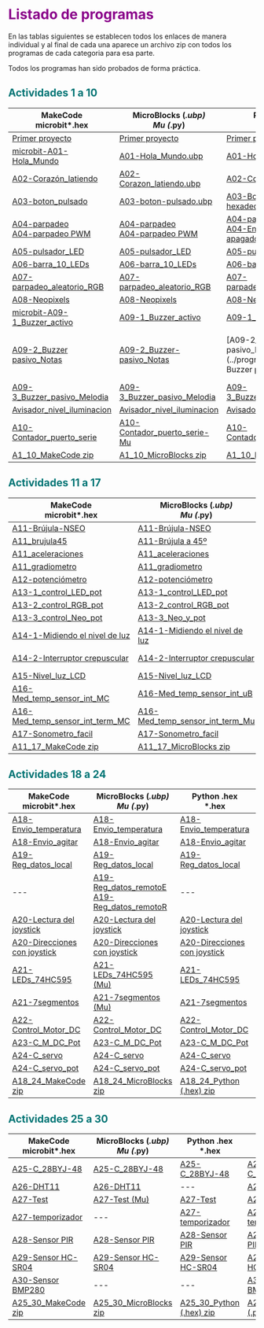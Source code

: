 # <FONT COLOR=#8B008B>Listado de programas</font>

En las tablas siguientes se establecen todos los enlaces de manera individual y al final de cada una aparece un archivo zip con todos los programas de cada categoria para esa parte.

Todos los programas han sido probados de forma práctica.

## <FONT COLOR=#007575>**Actividades 1 a 10**</font>

<center>

| MakeCode<br>microbit*.hex</br> | MicroBlocks (*.ubp)<br>Mu (*.py)</br>  | Python .hex<br>*.hex<br> |  Python .py<br>*.py</br> |
|---|---|---|---|
|[Primer proyecto](../programas/makecode/Primer-proyecto.hex)|[Primer proyecto](../programas/ublocks/Primer-proyecto.ubp) |[Primer proyecto](../programas/upy/Primer_proyecto.hex)|[Primer proyecto](../programas/upy/Primer_proyecto-main.py) |
|[microbit-A01-Hola_Mundo](../programas/makecode/microbit-A01-Hola_Mundo.hex) | [A01-Hola_Mundo.ubp](../programas/ublocks/A01-Hola_Mundo.ubp) |[A01-Hola_Mundo-main](../programas/upy/A01-Hola_Mundo-main.hex) | [A01-Hola_Mundo-main](../programas/upy/A01-Hola_Mundo-main.py)|
|[A02-Corazón_latiendo](../programas/makecode/microbit-A02-Corazón_latiendo.hex) |[A02-Corazon_latiendo.ubp](../programas/ublocks/A02-Corazon_latiendo.ubp) |[A02-Corazon_latiendo](../programas/upy/A02-Corazon_latiendo.hex) |[A02-Corazon_latiendo](../programas/upy/A02-Corazon_latiendo-main.py) |
|[A03-boton_pulsado](../programas/makecode/microbit-A03-boton_pulsado.hex) | [A03-boton-pulsado.ubp](../programas/ublocks/A03-boton_pulsado.ubp)|[A03-Boton_pulsado en hexadecimal](../programas/upy/A03-Boton_pulsado.hex) | [A03-Boton_pulsado en Python](../programas/upy/A03-Boton_pulsado-main.py)|
|[A04-parpadeo](../programas/makecode/microbit-A04-parpadeo.hex)<br>[A04-parpadeo PWM](../programas/makecode/microbit-A04-parpadeo_PWM.hex)</br> |[A04-parpadeo](../programas/ublocks/A04-parpadeo.ubp)<br>[A04-parpadeo PWM](../programas/ublocks/A04-parpadeo_PWM.ubp)</br> |[A04-parpadeo .hex](../programas/upy/A04-parpadeo.hex)<br>[A04-Encendido y apagado por PWM .hex](../programas/upy/A04-Encendio_apagado_PWM.hex)</br> |[A04-parpadeo .py](../programas/upy/A04-parpadeo-main.py)<br>[A04-Encendido y apagado por PWM .py](../programas/upy/A04-Encendio_apagado_PWM-main.py)</br> |
|[A05-pulsador_LED](../programas/makecode/microbit-A05-pulsador_LED.hex) |[A05-pulsador_LED](../programas/ublocks/A05-pulsador_LED.ubp) |[A05-pulsador_LED](../programas/upy/A05-pulsador_LED.hex) |[A05-pulsador_LED](../programas/upy/A05-pulsador_LED-main.py) |
|[A06-barra_10_LEDs](../programas/makecode/microbit-A06-barra_10_LEDs.hex) |[A06-barra_10_LEDs](../programas/ublocks/A06-barra_10_LEDs.ubp) |[A06-barra_10_LEDs](../programas/upy/A06-barra_10_LEDs.hex) |[A06-barra_10_LEDs](../programas/upy/A06-barra_10_LEDs-main.py) |
|[A07-parpadeo_aleatorio_RGB](../programas/makecode/microbit-A07-parpadeo_aleatorio_RGB.hex) |[A07-parpadeo_aleatorio_RGB](../programas/ublocks/A07-parpadeo_aleatorio_RGB.ubp) |[A07-parpadeo_aleatorio_RGB](../programas/upy/A07-parpadeo_aleatorio_RGB.hex) |[A07-parpadeo_aleatorio_RGB](../programas/upy/A07-parpadeo_aleatorio_RGB-main.py) |
|[A08-Neopixels](../programas/makecode/microbit-A08-Neopixels.hex) |[A08-Neopixels](../programas/ublocks/A08-Neopixels.ubp) | [A08-Neopixels_python](../programas/upy/A08-Neopixels_python.hex) |[A08-Neopixels_python](../programas/upy/A08-Neopixels_python-main.py) |
|[microbit-A09-1_Buzzer_activo](../programas/makecode/microbit-A09-1_Buzzer_activo.hex) |[A09-1_Buzzer_activo](../programas/ublocks/A09-1_Buzzer_activo.ubp) |[A09-1_Buzzer_activo](../programas/upy/A09-1_Buzzer_activo.hex) |[A09-1_Buzzer_activo](../programas/upy/A09-1_Buzzer_activo-main.py) |
|[A09-2_Buzzer pasivo_Notas](../programas/makecode/microbit-A09-2_Buzzer-pasivo_Notas.hex) |[A09-2_Buzzer-pasivo_Notas](../programas/ublocks/A09-2_Buzzer-pasivo_Notas.ubp) |[A09-2_Buzzer-pasivo_Notas](../programas/upy/A09-2. Buzzer pasivo. Notas.hex) |[A09-2_Buzzer-pasivo_Notas](../programas/upy/A09-2. Buzzer pasivo. Notas-main.py) |
|[A09-3_Buzzer_pasivo_Melodia](../programas/makecode/microbit-A09-3_Buzzer_pasivo_Melodia.hex) |[A09-3_Buzzer_pasivo_Melodia](../programas/ublocks/A09-3_Buzzer_pasivo_Melodia.ubp) |[A09-3_Buzzer_pasivo_Melodia](../programas/upy/A09-3_Buzzer_pasivo_Melodia.hex) |[A09-3_Buzzer_pasivo_Melodia](../programas/upy/A09-3_Buzzer_pasivo_Melodia-main.py) |
|[Avisador_nivel_iluminacion](../programas/makecode/microbit-A09-4_Avisador_nivel_iluminacion.hex) |[Avisador_nivel_iluminacion](../programas/ublocks/A09-4_Avisador_nivel_iluminacion.ubp) |[Avisador_nivel_iluminacion](../programas/upy/A09-4_Avisador_nivel_iluminacion.hex) |[Avisador_nivel_iluminacion](../programas/upy/A09-4_Avisador_nivel_iluminacion-main.py) |
|[A10-Contador_puerto_serie](../programas/makecode/microbit-A10-Contador_puerto_serie.hex) |[A10-Contador_puerto_serie-Mu](../programas/ublocks/A10-Contador_puerto_serie.py) |[A10-Contador_puerto_serie](../programas/upy/A10-Contador_puerto_serie.hex) |[A10-Contador_puerto_serie](../programas/upy/A10-Contador_puerto_serie-main.py) |
| [A1_10_MakeCode zip](../programas/makecode/A1_10_MC.zip) | [A1_10_MicroBlocks zip](../programas/ublocks/A1_10_uB.zip) |[A1_10_Python (.hex) zip](../programas/upy/A1_10_uP_hex.zip) | [A1_10_Python (.py) zip](../programas/upy/A1_10_uP_py.zip) |

</center>

## <FONT COLOR=#007575>**Actividades 11 a 17**</font>

<center>

| MakeCode<br>microbit*.hex</br> | MicroBlocks (*.ubp)<br>Mu (*.py)</br>  | Python .hex<br>*.hex<br> |  Python .py<br>*.py</br> |
|---|---|---|---|
|[A11-Brújula-NSEO](../programas/makecode/microbit-A11-Brújula-NSEO.hex) |[A11-Brújula-NSEO](../programas/ublocks/A11-Brujula-NSEO_Mu.py) |[A11-Brújula-NSEO](../programas/upy/A11-Brujula-NSEO.hex) |[A11-Brújula-NSEO](../programas/upy/A11-Brujula-NSEO-main.py) |
|[A11_brujula45](../programas/makecode/microbit-A11_brujula45_MC.hex) |[A11-Brújula a 45º](../programas/ublocks/A11-Brujula45_Mu.py) |[A11-Brújula a 45º](../programas/upy/A11-Brujula45.hex) |[A11-Brújula a 45º](../programas/upy/A11-Brujula45-main.py) |
|[A11_aceleraciones](../programas/makecode/microbit-A11_aceleraciones_MC.hex) |[A11_aceleraciones](../programas/ublocks/A11_aceleraciones_uB.ubp) | --- |[A11_aceleraciones](../programas/upy/A11_aceleraciones_Mu.py) |
|[A11_gradiometro](../programas/makecode/microbit-A11_gradiometro_MC.hex) |[A11_gradiometro](../programas/ublocks/A11_gradiometro.ubp) |[A11-A11_gradiometro](../programas/upy/A11_gradiometro_uP.hex) | [A11-A11_gradiometro](../programas/upy/A11_gradiometro_uP-main.py) |
|[A12-potenciómetro](../programas/makecode/microbit-A12-Entrada_analogica_potenciometro.hex) |[A12-potenciómetro](../programas/ublocks/A12-Entrada_analogica_potenciometro.ubp) |[A12-potenciómetro](../programas/upy/A12-Entrada_analogica_potenciometro.hex) | [A12-potenciómetro](../programas/upy/A12-Entrada_analogica_potenciometro-main.py) |
|[A13-1_control_LED_pot](../programas/makecode/microbit-A13-1_control_LED_potenciometro.hex) |[A13-1_control_LED_pot](../programas/ublocks/A13-1_control_LED_potenciometro.ubp) |[A13-1_control_LED_pot](../programas/upy/A13-1_control_LED_pot.hex) | [A13-1_control_LED_pot](../programas/upy/A13-1_control_LED_pot-main.py)|
|[A13-2_control_RGB_pot](../programas/makecode/microbit-A13-2_control_RGB_pot.hex) |[A13-2_control_RGB_pot](../programas/ublocks/A13-1_control_RGB_pot.ubp) |[A13-2_control_RGB_pot](../programas/upy/A13-2_control_RGB_pot.hex) |[A13-2_control_RGB_pot](../programas/upy/A13-2_control_RGB_pot-main.py) |
|[A13-3_control_Neo_pot](../programas/makecode/microbit-A13-3_control_Neopixel_potenciometro.hex) |[A13-3_Neo_y_pot](../programas/ublocks/A13-3_control_Neopixel_potenciometro.ubp) |[A13-3_control_Neo_pot](../programas/upy/A13-3_control_Neopixel_pot.hex) |[A13-3_control_Neo_pot](../programas/upy/A13-3_control_Neopixel_pot-main.py) |
|[A14-1-Midiendo el nivel de luz](../programas/makecode/microbit-A14-1-Midiendo_nivel_luz.hex) |[A14-1-Midiendo el nivel de luz](../programas/ublocks/A14-1-Midiendo_nivel_luz.ubp) |[A14-1-Midiendo el nivel de luz](../programas/upy/A14-1-Midiendo_nivel_luz.hex) |[A14-1-Midiendo el nivel de luz](../programas/upy/A14-1-Midiendo_nivel_luz-main.py) |
|[A14-2-Interruptor crepuscular](../programas/makecode/microbit-A14-2-int_crep.hex) |[A14-2-Interruptor crepuscular](../programas/ublocks/A14-2-int_crep.ubp) |[A14-2-Interruptor crepuscular](../programas/upy/A14-2-int_crep.hex) |[A14-2-Interruptor crepuscular](../programas/upy/A14-2-int_crep-main.py) |
|[A15-Nivel_luz_LCD](../programas/makecode/microbit-A15-Nivel_luz_LCD.hex) |[A15-Nivel_luz_LCD](../programas/ublocks/A15-Nivel_luz_LCD.ubp) | [A15-Nivel de luz con LCD](../programas/upy/A15-Nivel_luz_LCD.hex) |[A15-Nivel de luz con LCD](../programas/upy/A15-Nivel_luz_LCD-main.py) |
|[A16-Med_temp_sensor_int_MC](../programas/makecode/microbit-A16-Med_temp_sensor_int.hex) |[A16-Med_temp_sensor_int_uB](../programas/ublocks/A16-Med_temp_sensor_int.ubp) |[A16-Med_temp_sensor_int_uP](../programas/upy/A16-Med_temp_sensor_int.hex) |[A16-Med_temp_sensor_int_uP](../programas/upy/A16-Med_temp_sensor_int-main.py) |
|[A16-Med_temp_sensor_int_term_MC](../programas/makecode/microbit-A16-Med_temp_sensor_int_term_MC.hex) |[A16-Med_temp_sensor_int_term_Mu](../programas/ublocks/A16-Med_temp_sensor_int_Mu.py) |[A16-Med_temp_sensor_int_term_uP](../programas/upy/A16-Med_temp_sensor_int_term.hex) |[A16-Med_temp_sensor_int_term_uP](../programas/upy/A16-Med_temp_sensor_int_term-main.py) |
|[A17-Sonometro_facil](../programas/makecode/microbit-Sonometro_facil.hex) | [A17-Sonometro_facil](../programas/ublocks/A17_P_uB.ubp)|[A17-Sencillisimo sonómetro](../programas/upy/Sonometro_facil.hex) |[A17-Sencillisimo sonómetro](../programas/upy/Sonometro_facil-main.py) |
| [A11_17_MakeCode zip](../programas/makecode/A11_17_MC.zip) | [A11_17_MicroBlocks zip](../programas/ublocks/A11_17_uB.zip) |[A11_11_Python (.hex) zip](../programas/upy/A11_17_uP_hex.zip) | [A11_17_Python (.py) zip](../programas/upy/A11_17_uP_py.zip) |

</center>

## <FONT COLOR=#007575>**Actividades 18 a 24**</font>

| MakeCode<br>microbit*.hex</br> | MicroBlocks (*.ubp)<br>Mu (*.py)</br>  | Python .hex<br>*.hex<br> |  Python .py<br>*.py</br> |
|---|---|---|---|
|[A18-Envio_temperatura](../programas/makecode/microbit-A18-Envio_temperatura.hex) |[A18-Envio_temperatura](../programas/ublocks/A18-Envio_temperatura.ubp) | [A18-Envio_temperatura](../programas/upy/A18-Envio_temperatura.hex)|[A18-Envio_temperatura](../programas/upy/A18-Envio_temperatura-main.py) |
|[A18-Envio_agitar](../programas/makecode/microbit-A18-Envio_agitar.hex) |[A18-Envio_agitar](../programas/ublocks/A18-Envio_Agitar.ubp) | [A18-Envio_agitar](../programas/upy/A18-Envio_agitar.hex)|[A18-Envio_agitar](../programas/upy/A18-Envio_agitar-main.py) |
|[A19-Reg_datos_local](../programas/makecode/microbit-A19-Reg_datos_local.hex) |[A19-Reg_datos_local](../programas/ublocks/A19-Reg_datos_local.ubp) |[A19-Reg_datos_local](../programas/upy/A19-Reg_datos_local.hex) |[A19-Reg_datos_local](../programas/upy/A19-Reg_datos_local-main.py) |
|--- |[A19-Reg_datos_remotoE](../programas/ublocks/A19-Reg_datos_remoto_Emisor.ubp)<br>[A19-Reg_datos_remotoR](../programas/ublocks/A19-Reg_datos_remoto_Receptor.ubp)</br> |--- |--- |
|[A20-Lectura del joystick](../programas/makecode/microbit-A20-lec_joystick.hex) | [A20-Lectura del joystick](../programas/ublocks/A20-lec_joystick.ubp)| [A20-Lectura del joystick](../programas/upy/A20-lec_joystick.hex)|[A20-Lectura del joystick](../programas/upy/A20-lec_joystick-main.py) |
|[A20-Direcciones con joystick](../programas/makecode/microbit-A20-dir_joystick.hex) |[A20-Direcciones con joystick](../programas/ublocks/A20-dir_joystick.ubp) |[A20-Direcciones con joystick](../programas/upy/A20-dir_joystick.hex) |[A20-Direcciones con joystick](../programas/upy/A20-dir_joystick-main.py) |
|[A21-LEDs_74HC595](../programas/makecode/microbit-A21_LEDs_74HC595.hex) |[A21-LEDs_74HC595 (Mu)](../programas/ublocks/A21_LEDs_74HC595.py) |[A21-LEDs_74HC595](../programas/upy/A21-LEDs_74HC595.hex) |[A21-LEDs_74HC595](../programas/upy/A21-LEDs_74HC595-main.py) |
|[A21-7segmentos](../programas/makecode/microbit-A21-7segmentos.hex) |[A21-7segmentos (Mu)](../programas/ublocks/A21_7segmentos.py) | [A21-7segmentos](../programas/upy/A21-7segmentos.hex)| [A21-7segmentos](../programas/upy/A21-7segmentos-main.py)|
|[A22-Control_Motor_DC](../programas/makecode/microbit-A22-Control_Motor_DC.hex) |[A22-Control_Motor_DC](../programas/ublocks/A22-Control_Motor_DC.ubp) |[A22-Control_Motor_DC](../programas/upy/A22-Control_Motor_DC.hex)|[A22-Control_Motor_DC](../programas/upy/A22-Control_Motor_DC-main.py) |
|[A23-C_M_DC_Pot](../programas/makecode/microbit-A23-C_M_DC_Pot.hex) |[A23-C_M_DC_Pot](../programas/ublocks/A23-C_M_DC_Pot.ubp) |[A23-C_M_DC_Pot](../programas/upy/A23-C_M_DC_Pot.hex) |[A23-C_M_DC_Pot](../programas/upy/A23-C_M_DC_Pot-main.py) |
|[A24-C_servo](../programas/makecode/microbit-A24-C_servo.hex) |[A24-C_servo](../programas/ublocks/A24-C_servo.ubp) |[A24-C_servo](../programas/upy/A24-C_servo.hex) |  [A24-C_servo](../programas/upy/A24-C_servo-main.py)|
|[A24-C_servo_pot](../programas/makecode/microbit-A24-C_servo_pot.hex) | [A24-C_servo_pot](../programas/ublocks/A24-C_servo_pot.ubp)|[A24-C_servo_pot](../programas/upy/A24-C_servo_pot.hex) |[A24-C_servo_pot](../programas/upy/A24-C_servo_pot-main.py) |
| [A18_24_MakeCode zip](../programas/makecode/A18_24_MC.zip) | [A18_24_MicroBlocks zip](../programas/ublocks/A18_24_uB.zip) |[A18_24_Python (.hex) zip](../programas/upy/A18_24_uP_hex.zip) | [A18_24_Python (.py) zip](../programas/upy/A18_24_uP_py.zip) |

## <FONT COLOR=#007575>**Actividades 25 a 30**</font>

</center>

| MakeCode<br>microbit*.hex</br> | MicroBlocks (*.ubp)<br>Mu (*.py)</br>  | Python .hex<br>*.hex<br> |  Python .py<br>*.py</br> |
|---|---|---|---|
|[A25-C_28BYJ-48](../programas/makecode/microbit-A25-C_28BYJ-48.hex) |[A25-C_28BYJ-48](../programas/ublocks/A25-C_28BYJ-48.ubp) | [A25-C_28BYJ-48](../programas/upy/A25-C_28BYJ-48.hex)| [A25-C_28BYJ-48](../programas/upy/A25-C_28BYJ-48-main.py)|
|[A26-DHT11](../programas/makecode/microbit-A26_DHT11.hex) |[A26-DHT11](../programas/ublocks/A26_DHT11.ubp) |--- | [A26-DHT11](../programas/upy/A26-DHT11.py)|
|[A27-Test](../programas/makecode/microbit-A27-Test.hex) |[A27-Test (Mu)](../programas/ublocks/A27-Test_Mu.py) |[A27-Test](../programas/upy/A27-Test.hex) | [A27-Test](../programas/upy/A27-Test-main.py)|
|[A27-temporizador](../programas/makecode/microbit-A27-Temp.hex) |--- | [A27-temporizador](../programas/upy/A27-Temp.hex)| [A27-temporizador](../programas/upy/A27-Temp-main.py)|
|[A28-Sensor PIR](../programas/makecode/microbit-A28-Sensor_PIR_HC-SR501.hex) | [A28-Sensor PIR](../programas/ublocks/A28-Sensor_PIR_HC-SR501.ubp)| [A28-Sensor PIR](../programas/upy/A28-Sensor_PIR_HC-SR501.hex)|[A28-Sensor PIR](../programas/upy/A28-Sensor_PIR_HC-SR501-main.py) |
|[A29-Sensor HC-SR04](../programas/makecode/microbit-A29-Sensor_HC-SR04.hex) |[A29-Sensor HC-SR04](../programas/ublocks/A29-Sensor_HC-SR04.ubp) |[A29-Sensor HC-SR04](../programas/upy/A29-Sensor_HC-SR04.hex) | [A29-Sensor HC-SR04](../programas/upy/A29-Sensor_HC-SR04-main.py)|
|[A30-Sensor BMP280](../programas/makecode/microbit-A30-Sensor_BMP280.hex) |--- |--- |  [A30-Sensor BMP280](../programas/upy/A30-Sensor_BMP280.py)|
| [A25_30_MakeCode zip](../programas/makecode/A25_30_MC.zip) | [A25_30_MicroBlocks zip](../programas/ublocks/A25_30_uB.zip) |[A25_30_Python (.hex) zip](../programas/upy/A25_30_uP_hex.zip) | [A25_30_Python (.py) zip](../programas/upy/A25_30_uP_py.zip) |

</center>
